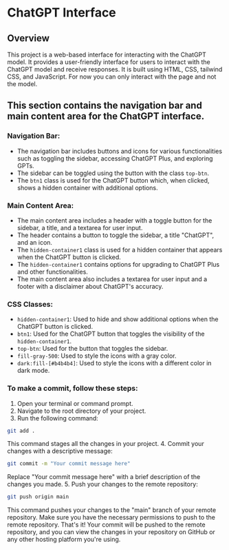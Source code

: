 # ChatGPT Interface

## Overview
This project is a web-based interface for interacting with the ChatGPT model. It provides a user-friendly interface for users to interact with the ChatGPT model and receive responses. It is built using HTML, CSS, tailwind CSS, and JavaScript. For now you can only interact with the page and not the model.

## This section contains the navigation bar and main content area for the ChatGPT interface.

### Navigation Bar:

- The navigation bar includes buttons and icons for various functionalities such as toggling the sidebar,
  accessing ChatGPT Plus, and exploring GPTs.
- The sidebar can be toggled using the button with the class `top-btn`.
- The `btn1` class is used for the ChatGPT button which, when clicked, shows a hidden container with additional options.

### Main Content Area:

- The main content area includes a header with a toggle button for the sidebar, a title, and a textarea for user input.
- The header contains a button to toggle the sidebar, a title "ChatGPT", and an icon.
- The `hidden-container1` class is used for a hidden container that appears when the ChatGPT button is clicked.
- The `hidden-container1` contains options for upgrading to ChatGPT Plus and other functionalities.
- The main content area also includes a textarea for user input and a footer with a disclaimer about ChatGPT's accuracy.

### CSS Classes:

- `hidden-container1`: Used to hide and show additional options when the ChatGPT button is clicked.
- `btn1`: Used for the ChatGPT button that toggles the visibility of the `hidden-container1`.
- `top-btn`: Used for the button that toggles the sidebar.
- `fill-gray-500`: Used to style the icons with a gray color.
- `dark:fill-[#b4b4b4]`: Used to style the icons with a different color in dark mode.

### To make a commit, follow these steps:
1. Open your terminal or command prompt.
2. Navigate to the root directory of your project.
3. Run the following command:
```bash
git add .
```
This command stages all the changes in your project.
4. Commit your changes with a descriptive message:
```bash
git commit -m "Your commit message here"
```
Replace "Your commit message here" with a brief description of the changes you made.
5. Push your changes to the remote repository:
```bash
git push origin main
```
This command pushes your changes to the "main" branch of your remote repository.
Make sure you have the necessary permissions to push to the remote repository.
That's it! Your commit will be pushed to the remote repository, and you can view the changes in your repository on GitHub or any other hosting platform you're using.